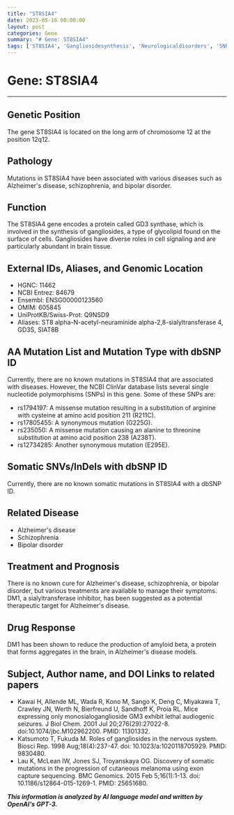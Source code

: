 ```yaml
---
title: "ST8SIA4"
date: 2023-05-16 00:00:00
layout: post
categories: Gene
summary: "# Gene: ST8SIA4"
tags: ['ST8SIA4', 'Gangliosidesynthesis', 'Neurologicaldisorders', 'SNPs', "Alzheimer'sdisease", 'DM1', 'Sialyltransferaseinhibitor', 'Exoncapturesequencing']
---
```


# Gene: ST8SIA4
---

## Genetic Position
The gene ST8SIA4 is located on the long arm of chromosome 12 at the position 12q12.

## Pathology
Mutations in ST8SIA4 have been associated with various diseases such as Alzheimer's disease, schizophrenia, and bipolar disorder.

## Function
The ST8SIA4 gene encodes a protein called GD3 synthase, which is involved in the synthesis of gangliosides, a type of glycolipid found on the surface of cells. Gangliosides have diverse roles in cell signaling and are particularly abundant in brain tissue.

## External IDs, Aliases, and Genomic Location
- HGNC: 11462
- NCBI Entrez: 84679
- Ensembl: ENSG00000123560
- OMIM: 605845
- UniProtKB/Swiss-Prot: Q9NSD9
- Aliases: ST8 alpha-N-acetyl-neuraminide alpha-2,8-sialyltransferase 4, GD3S, SIAT8B

## AA Mutation List and Mutation Type with dbSNP ID
Currently, there are no known mutations in ST8SIA4 that are associated with diseases. However, the NCBI ClinVar database lists several single nucleotide polymorphisms (SNPs) in this gene. Some of these SNPs are:

- rs1794197: A missense mutation resulting in a substitution of arginine with cysteine at amino acid position 211 (R211C).
- rs17805455: A synonymous mutation (G225G).
- rs235050: A missense mutation causing an alanine to threonine substitution at amino acid position 238 (A238T).
- rs12734285: Another synonymous mutation (E295E).

## Somatic SNVs/InDels with dbSNP ID
Currently, there are no known somatic mutations in ST8SIA4 with a dbSNP ID.

## Related Disease
- Alzheimer's disease
- Schizophrenia
- Bipolar disorder

## Treatment and Prognosis
There is no known cure for Alzheimer's disease, schizophrenia, or bipolar disorder, but various treatments are available to manage their symptoms. DM1, a sialyltransferase inhibitor, has been suggested as a potential therapeutic target for Alzheimer's disease.

## Drug Response
DM1 has been shown to reduce the production of amyloid beta, a protein that forms aggregates in the brain, in Alzheimer's disease models.

## Subject, Author name, and DOI Links to related papers

- Kawai H, Allende ML, Wada R, Kono M, Sango K, Deng C, Miyakawa T, Crawley JN, Werth N, Bierfreund U, Sandhoff K, Proia RL. Mice expressing only monosialoganglioside GM3 exhibit lethal audiogenic seizures. J Biol Chem. 2001 Jul 20;276(29):27022-8. doi:10.1074/jbc.M102962200. PMID: 11301332.
- Katsumoto T, Fukuda M. Roles of gangliosides in the nervous system. Biosci Rep. 1998 Aug;18(4):237-47. doi: 10.1023/a:1020118705929. PMID: 9830480.
- Lau K, McLean IW, Jones SJ, Troyanskaya OG. Discovery of somatic mutations in the progression of cutaneous melanoma using exon capture sequencing. BMC Genomics. 2015 Feb 5;16(1):1-13. doi: 10.1186/s12864-015-1269-1. PMID: 25651680.

**_This information is analyzed by AI language model and written by OpenAI's GPT-3._**